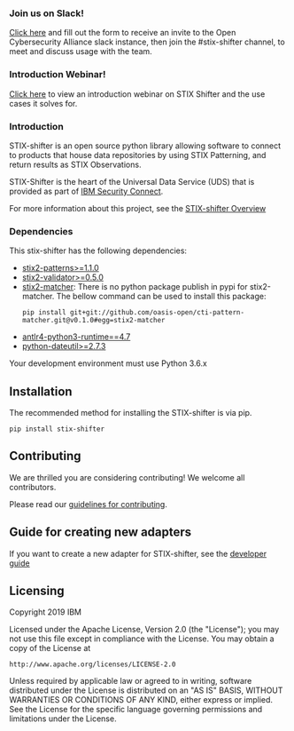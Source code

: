 ### Join us on Slack!

[Click here](https://docs.google.com/forms/d/1vEAqg9SKBF3UMtmbJJ9qqLarrXN5zeVG3_obedA3DKs) and fill out the form to receive an invite to the Open Cybersecurity Alliance slack instance, then join the #stix-shifter channel, to meet and discuss usage with the team.

### Introduction Webinar!
[Click here](https://ibm.biz/BdzTyA) to view an introduction webinar on STIX Shifter and the use cases it solves for.

### Introduction

STIX-shifter is an open source python library allowing software to connect to products that house data repositories by using STIX Patterning, and return results as STIX Observations.

STIX-Shifter is the heart of the Universal Data Service (UDS) that is provided as part of [IBM Security Connect](https://www.ibm.com/security/connect/).

For more information about this project, see the [STIX-shifter Overview](https://github.com/opencybersecurityalliance/stix-shifter/blob/master/OVERVIEW.md)

### Dependencies

This stix-shifter has the following dependencies:

- [stix2-patterns>=1.1.0](https://pypi.org/project/stix2-patterns/)
- [stix2-validator>=0.5.0](https://pypi.org/project/stix2-validator/)
- [stix2-matcher](https://github.com/oasis-open/cti-pattern-matcher): There is no python package publish in pypi for stix2-matcher. The bellow command can be used to install this package:
  ```
  pip install git+git://github.com/oasis-open/cti-pattern-matcher.git@v0.1.0#egg=stix2-matcher
  ```
- [antlr4-python3-runtime==4.7](https://pypi.org/project/antlr4-python3-runtime/)
- [python-dateutil>=2.7.3](https://pypi.org/project/python-dateutil/)

Your development environment must use Python 3.6.x

## Installation

The recommended method for installing the STIX-shifter is via pip.

```
pip install stix-shifter
```

## Contributing

We are thrilled you are considering contributing! We welcome all contributors.

Please read our [guidelines for contributing](https://github.com/opencybersecurityalliance/stix-shifter/blob/master/CONTRIBUTING.md).

## Guide for creating new adapters

If you want to create a new adapter for STIX-shifter, see the [developer guide](https://github.com/opencybersecurityalliance/stix-shifter/blob/master/adapter-guide/develop-stix-adapter.md)

## Licensing


Copyright 2019 IBM

Licensed under the Apache License, Version 2.0 (the "License");
you may not use this file except in compliance with the License.
You may obtain a copy of the License at

    http://www.apache.org/licenses/LICENSE-2.0

Unless required by applicable law or agreed to in writing, software
distributed under the License is distributed on an "AS IS" BASIS,
WITHOUT WARRANTIES OR CONDITIONS OF ANY KIND, either express or implied.
See the License for the specific language governing permissions and
limitations under the License.
